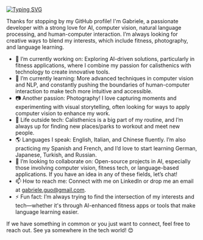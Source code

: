 [![Typing SVG](https://readme-typing-svg.demolab.com?font=Fira+Code&size=19&duration=3000&pause=1000&color=1756D4&width=500&lines=Hey+there!+(%E2%98%9E%EF%BE%9F%E3%83%AE%EF%BE%9F)%E2%98%9E;My+name+is+Gabriele+%3A\);and+I+love+bringing+AI+ideas+to+life+%F0%9F%90%B1%E2%80%8D%F0%9F%8F%8D;Feel+free+to+dive+in+and+explore+my+projects+%3A\);See+ya+somewhere!+%E2%9C%8C)](gabbosaur.github.io)

Thanks for stopping by my GitHub profile! I'm Gabriele, a passionate developer with a strong love for AI, computer vision, natural language processing, and human-computer interaction. I’m always looking for creative ways to blend my interests, which include fitness, photography, and language learning.

- 🔭 I’m currently working on: Exploring AI-driven solutions, particularly in fitness applications, where I combine my passion for calisthenics with technology to create innovative tools.
- 🌱 I’m currently learning: More advanced techniques in computer vision and NLP, and constantly pushing the boundaries of human-computer interaction to make tech more intuitive and accessible.
- 📷 Another passion: Photography! I love capturing moments and experimenting with visual storytelling, often looking for ways to apply computer vision to enhance my work.
- 💪 Life outside tech: Calisthenics is a big part of my routine, and I’m always up for finding new places/parks to workout and meet new people.
- 🌎 Languages I speak: English, Italian, and Chinese fluently. I’m also practicing my Spanish and French, and I’d love to start learning German, Japanese, Turkish, and Russian.
- 👯 I’m looking to collaborate on: Open-source projects in AI, especially those involving computer vision, fitness tech, or language-based applications. If you have an idea in any of these fields, let’s chat!
- 📫 How to reach me: Connect with me on LinkedIn or drop me an email at gabriele.guo@gmail.com.
- ⚡ Fun fact: I’m always trying to find the intersection of my interests and tech—whether it's through AI-enhanced fitness apps or tools that make language learning easier.

If we have something in common or you just want to connect, feel free to reach out. See ya somewhere in the tech world! 😊

